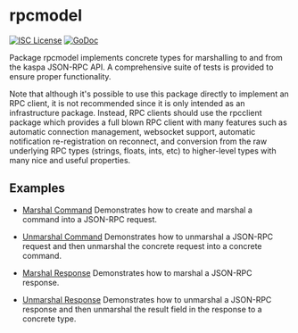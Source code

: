 rpcmodel
=======

[![ISC License](http://img.shields.io/badge/license-ISC-blue.svg)](https://choosealicense.com/licenses/isc/)
[![GoDoc](https://img.shields.io/badge/godoc-reference-blue.svg)](http://godoc.org/github.com/kaspanet/kaspad/rpcmodel)

Package rpcmodel implements concrete types for marshalling to and from the
kaspa JSON-RPC API. A comprehensive suite of tests is provided to ensure
proper functionality.

Note that although it's possible to use this package directly to implement an
RPC client, it is not recommended since it is only intended as an infrastructure
package. Instead, RPC clients should use the rpcclient package which provides
a full blown RPC client with many features such as automatic connection
management, websocket support, automatic notification re-registration on
reconnect, and conversion from the raw underlying RPC types (strings, floats,
ints, etc) to higher-level types with many nice and useful properties.

## Examples

* [Marshal Command](http://godoc.org/github.com/kaspanet/kaspad/rpcmodel#example-MarshalCmd) 
  Demonstrates how to create and marshal a command into a JSON-RPC request.

* [Unmarshal Command](http://godoc.org/github.com/kaspanet/kaspad/rpcmodel#example-UnmarshalCmd) 
  Demonstrates how to unmarshal a JSON-RPC request and then unmarshal the
  concrete request into a concrete command.

* [Marshal Response](http://godoc.org/github.com/kaspanet/kaspad/rpcmodel#example-MarshalResponse) 
  Demonstrates how to marshal a JSON-RPC response.

* [Unmarshal Response](http://godoc.org/github.com/kaspanet/kaspad/rpcmodel#example-package--UnmarshalResponse) 
  Demonstrates how to unmarshal a JSON-RPC response and then unmarshal the
  result field in the response to a concrete type.

